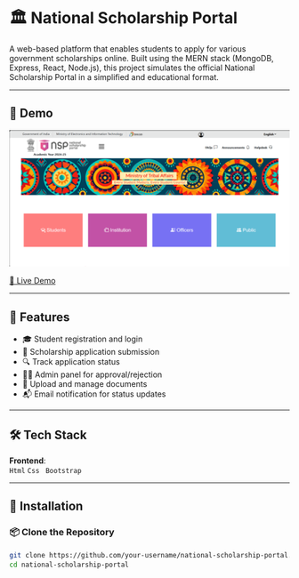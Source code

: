 # 🏛️ National Scholarship Portal

A web-based platform that enables students to apply for various government scholarships online. Built using the MERN stack (MongoDB, Express, React, Node.js), this project simulates the official National Scholarship Portal in a simplified and educational format.

---

## 📸 Demo

![Demo Screenshot](./public/image/output.png)

[🔗 Live Demo](https://national-scholarship-portal.netlify.app/)

---

## 📌 Features

- 🎓 Student registration and login
- 📝 Scholarship application submission
- 🔍 Track application status
- 🧑‍💼 Admin panel for approval/rejection
- 📄 Upload and manage documents
- 📬 Email notification for status updates

---

## 🛠️ Tech Stack

**Frontend**:  
`Html` `Css ` `Bootstrap`  
  

---

## 🚀 Installation

### 📦 Clone the Repository

```bash
git clone https://github.com/your-username/national-scholarship-portal.git
cd national-scholarship-portal
